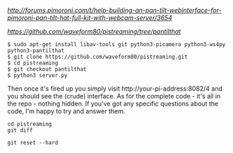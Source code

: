 _http://forums.pimoroni.com/t/help-building-an-pan-tilt-webinterface-for-pimoroni-pan-tilt-hat-full-kit-with-webcam-server/3654_

_https://github.com/waveform80/pistreaming/tree/pantilthat_

```
$ sudo apt-get install libav-tools git python3-picamera python3-ws4py python3-pantilthat
$ git clone https://github.com/waveform80/pistreaming.git
$ cd pistreaming
$ git checkout pantilthat
$ python3 server.py
```

Then once it's fired up you simply visit http://your-pi-address:8082/4 and you should see the (crude) interface. As for the complete code - it's all in the repo - nothing hidden. If you've got any specific questions about the code, I'm happy to try and answer them.

```
cd pistreaming
git diff
```

```
git reset --hard
```
